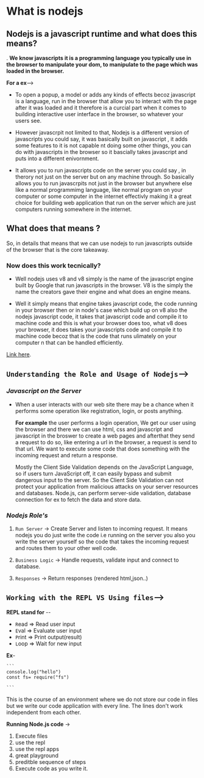 
# What is nodejs

## Nodejs is a javascript runtime and what does this means?

. **We know javascripts it is a programming language you typically use in the browser to manipulate your dom,
to manipulate to the page which was loaded in the browser.**

**For a ex**-->

* To open a popup, a model or adds any kinds of effects becoz javascript is a language, run in the browser that allow you to
interact with the page after it was loaded and it therefore is a curcial part when it comes to building interactive user
interface in the browser, so whatever your users see.

* However javascrpit not limited to that, Nodejs is a different version of javascripts
you could say, it was basically built on javascript , it adds some features to it is not capable nt doing some other things,
you can do with javascripts in the browser so it bascially takes javascript and puts into a different enivornment.

* It allows you to run javascripts code on the server you could say , in therory not just on the server but on any machine through.
So basically allows you to run javascrpits not just in the browser but anywhere else  like a normal programmimg language,
like normal program on your computer or some computer in the internet effectivly making it a great choice for building web application
that run on the server which are just computers running somewhere in the internet.

## **What does that means ?**

So, in details that means that we can use nodejs to run javascripts outside of the browser that is the core takeaway.

### Now does this work tecnically?

* Well nodejs uses v8 and v8 simply is the name of the javascript engine built by Google that run javascripts in the browser.
  V8 is the simply the name the creators gave their engine and what does an engine means.

* Well it simply means that engine takes javascript code, the code running in your browser then or in node's case which build up on v8 also the nodejs javascript code, it takes that javascript code and compile it to machine code and this is what your browser does too,
  what v8 does your browser, it does takes your javascripts code and compile it to machine code becoz that is the code that runs ulimately on your computer n that can be handled efficiently.

[Link here](https://imelgrat.me/wp-content/uploads/2018/12/Node-Application-Runtime.png?x77421).

## ```Understanding the Role and Usage of Nodejs```-->

### *Javascript on the Server*

* When a user interacts with our web site there may be a chance when it performs some operation like registration, login, or posts anything.

    **For example** the user performs a login operation, We get our user using the browser and there we can use html, css and javascript and javascript in the broswer to create a web pages and afterthat they send a request to do so, like entering a url in the browser, a request is send to that url. We want to execute some code that does something with the incoming request and return a response.

    Mostly the Client Side Validation depends on the JavaScript Language, so if users turn JavaScript off, it can easily bypass and submit dangerous input to the server. So the Client Side Validation can not protect your application from malicious attacks on your server resources and databases. Node.js, can perform server-side validation, database connection for ex to fetch the data and store data.

### *Nodejs Role's*

   1. ```Run Server``` -> Create Server and listen to incoming request. It means nodejs you do just write the code i.e running on the server
   you also you write the server yourself so the code that takes the incoming request and routes them to your other well code.

   2. ```Business Logic``` -> Handle requests, validate input and connect to database.

   3. ```Responses``` -> Return responses (rendered html,json..)

## ```Working with the REPL VS Using files```-->

**REPL stand for** --

* ```R```ead => Read user input
* ```E```val => Evaluate user input
* ```P```rint => Print output(result)
* ```L```oop => Wait for new input
  
**Ex**-

    ```
    console.log("hello")
    const fs= require("fs")
    
    ```

This is the course of an environment where we do not store our code in files but we write our code application with every line.
The lines don't work independent from each other.

  **Running Node.js code** ->

  1. Execute files
  2. use the repl
  3. use the repl apps
  4. great playground
  5. preditble sequence of steps
  6. Execute code as you write it.
